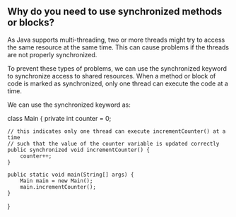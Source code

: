 ## Why do you need to use synchronized methods or blocks?
As Java supports multi-threading, two or more threads might try to access the same resource at the same time. This can cause problems if the threads are not properly synchronized.

To prevent these types of problems, we can use the synchronized keyword to synchronize access to shared resources. When a method or block of code is marked as synchronized, only one thread can execute the code at a time.

We can use the synchronized keyword as:

class Main {
private int counter = 0;

    // this indicates only one thread can execute incrementCounter() at a time
    // such that the value of the counter variable is updated correctly 
    public synchronized void incrementCounter() {
        counter++;
    }

    public static void main(String[] args) {
        Main main = new Main();
        main.incrementCounter();
    }
}
